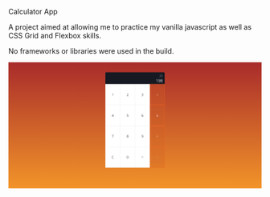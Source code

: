 Calculator App 

A project aimed at allowing me to practice my vanilla javascript as well as CSS Grid and Flexbox skills.

No frameworks or libraries were used in the build.

![](images/calculator-proj-screenshot.jpg)
